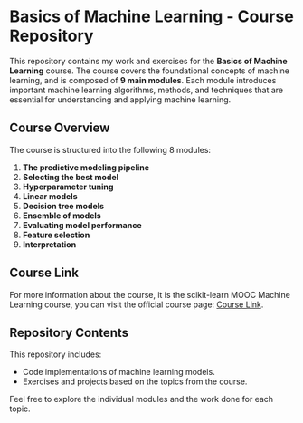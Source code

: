 # Basics of Machine Learning - Course Repository

This repository contains my work and exercises for the **Basics of Machine Learning** course. The course covers the foundational concepts of machine learning, and is composed of **9 main modules**. Each module introduces important machine learning algorithms, methods, and techniques that are essential for understanding and applying machine learning.

## Course Overview

The course is structured into the following 8 modules:

1. **The predictive modeling pipeline**
2. **Selecting the best model**
3. **Hyperparameter tuning**
4. **Linear models**
5. **Decision tree models**
6. **Ensemble of models**
7. **Evaluating model performance**
8. **Feature selection**
9. **Interpretation**

## Course Link

For more information about the course, it is the scikit-learn MOOC Machine Learning course, you can visit the official course page: [Course Link](https://inria.github.io/scikit-learn-mooc/index.html).

## Repository Contents

This repository includes:

- Code implementations of machine learning models.
- Exercises and projects based on the topics from the course.

Feel free to explore the individual modules and the work done for each topic.
